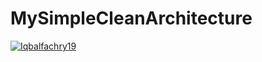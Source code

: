 # MySimpleCleanArchitecture
[![Iqbalfachry19](https://circleci.com/gh/Iqbalfachry19/MovieApp.svg?style=svg)](https://app.circleci.com/pipelines/github/Iqbalfachry19/MovieApp)
